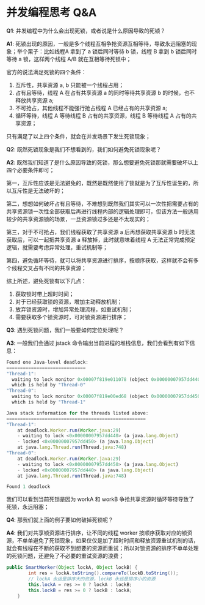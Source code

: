 # 并发编程思考 Q&A

**Q1**: 并发编程中为什么会出现死锁，或者说是什么原因导致的死锁？

**A1**: 死锁出现的原因，一般是多个线程互相争抢资源互相等待，导致永远阻塞的现象；举个栗子：比如线程A 拿到了 a 锁后同时等待 b 锁，线程 B 拿到 b 锁后同时等待 a 锁，这样两个线程 A/B 就在互相等待死锁中；

官方的说法满足死锁的四个条件：

1. 互斥性，共享资源 a, b 只能被一个线程占用；
2. 占有且等待，线程 A 在占有共享资源 a 的同时等待共享资源 b 的时候，也不释放共享资源 a;
3. 不可抢占，其他线程不能强行抢占线程 A 已经占有的共享资源 a;
4. 循环等待，线程 A 等待线程 B 占有的共享资源，线程 B 等待线程 A 占有的共享资源；

只有满足了以上四个条件，就会在并发场景下发生死锁现象；



**Q2**: 既然死锁现象是我们不想看到的，我们如何避免死锁现象呢？

**A2**: 既然我们知道了是什么原因导致的死锁，那么想要避免死锁那就需要破坏以上四个必要条件即可；

第一，互斥性应该是无法避免的，既然是既然使用了锁就是为了互斥性诞生的，所以互斥性是无法破坏的；

第二，想想如何破坏占有且等待，不难想到既然我们其实可以一次性把需要占有的共享资源锁一次性全部获取后再进行线程内部的逻辑处理即可，但该方法一般适用较少的共享资源锁的场景，一旦资源锁过多还是不太现实的；

第三，对于不可抢占，我们线程获取了共享资源 a 后再想获取共享资源 b 时无法获取后，可以一起把共享资源 a 释放掉，此时就意味着线程 A 无法正常完成预定逻辑，就需要考虑异常处理，重试机制等；

第四，避免循环等待，就可以将共享资源进行排序，按顺序获取，这样就不会有多个线程交叉占有不同的共享资源；

综上所述，避免死锁有以下几点：

1. 获取锁时带上超时时间；
2. 对于已经获取锁的资源，增加主动释放机制；
3. 放弃锁资源时，增加异常处理流程，如重试机制；
4. 需要获取多个锁资源时，可对锁资源进行排序；



**Q3**: 遇到死锁问题，我们一般要如何定位处理呢？

**A3**: 一般我们会通过 jstack 命令输出当前进程的堆栈信息，我们会看到有如下信息：

```javascript
Found one Java-level deadlock:
=============================
"Thread-1":
  waiting to lock monitor 0x00007f819e011078 (object 0x00000007957dd440, a java.lang.Object),
  which is held by "Thread-0"
"Thread-0":
  waiting to lock monitor 0x00007f819e00ed68 (object 0x00000007957dd450, a java.lang.Object),
  which is held by "Thread-1"

Java stack information for the threads listed above:
===================================================
"Thread-1":
	at deadlock.Worker.run(Worker.java:29)
	- waiting to lock <0x00000007957dd440> (a java.lang.Object)
	- locked <0x00000007957dd450> (a java.lang.Object)
	at java.lang.Thread.run(Thread.java:748)
"Thread-0":
	at deadlock.Worker.run(Worker.java:29)
	- waiting to lock <0x00000007957dd450> (a java.lang.Object)
	- locked <0x00000007957dd440> (a java.lang.Object)
	at java.lang.Thread.run(Thread.java:748)

Found 1 deadlock
```

我们可以看到当前死锁是因为 workA 和 workB 争抢共享资源时循环等待导致了死锁，永远阻塞；



**Q4**: 那我们就上面的例子要如何破掉死锁呢？

**A4**: 我们对共享锁资源进行排序，让不同的线程 worker 按顺序获取对应的锁资源，不单单避免了死锁现象，如果仅仅是加了超时时间和释放资源重试机制的话，就会有线程在不断的获取不到想要的资源而重试；所以对锁资源的排序不单单处理的死锁问题，还避免了不必要的重试资源的浪费；

```java
public SmartWorker(Object lockA, Object lockB) {
		int res = lockA.toString().compareTo(lockB.toString());
		// lockA 永远是排序大的资源，lockB 永远是排序小的资源
		this.lockA = res >= 0 ? lockA : lockB;
		this.lockB = res >= 0 ? lockB : lockA;
	}
```

